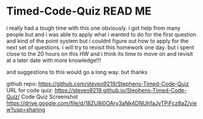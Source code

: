 # Timed-Code-Quiz READ ME

i really had a tough time with this one obviously.
i got help from many people but and i was able to apply
what i wanted to do for the first question and kind of the point system
but i couldnt figure out how to apply for the next set of questions.
i will try to revisit this homework one day. but i spent close to the 20 hours on
this HW and i think its time to move on and revisit at a later date with more knowledge!!!

and suggestions to this would go a long way. but
thanks

github repo: https://github.com/steveo9219/Stephens-Timed-Code-Quiz
URL for code quiz: https://steveo9219.github.io/Stephens-Timed-Code-Quiz/
Code Quiz Screenshot https://drive.google.com/file/d/18ZU8i0OAry3aNk4DNUh1aJvTPiFcz8aZ/view?usp=sharing
